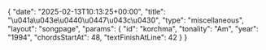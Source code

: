 {
    "date": "2025-02-13T10:13:25+00:00",
    "title": "\u041a\u043e\u0440\u0447\u043c\u0430",
    "type": "miscellaneous",
    "layout": "songpage",
    "params": {
        "id": "korchma",
        "tonality": "Am",
        "year": "1994",
        "chordsStartAt": 48,
        "textFinishAtLine": 42
    }
}